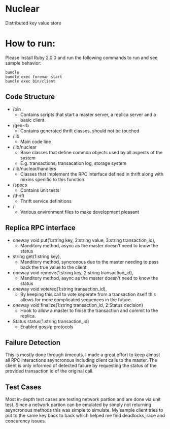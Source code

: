 Nuclear
===

Distributed key value store

How to run:
==

Please install Ruby 2.0.0 and run the following commands to run and see sample behavior:

```
bundle
bundle exec foreman start
bundle exec bin/client
```

Code Structure
----

* /bin
  * Contains scripts that start a master server, a replica server and a basic client.
* /gen-rb
  * Contains generated thrift classes, should not be touched
* /lib
  * Main code line
* /lib/nuclear
  * Base classes that define common objects used by all aspects of the system
  * E.g. transactions, transacation log, storage system
* /lib/nuclear/handlers
  * Classes that implement the RPC interface defined in thrift along with mixins specific to this function.
* /specs
  * Contains unit tests
* /thrift
  * Thrift service definitions
* /
  * Various environment files to make development pleasant

Replica RPC interface
-----

* oneway void      put(1:string key, 2:string value, 3:string transaction_id),
  * Manditory method, async as the master doesn't need to know the status
* string      get(1:string key),
  * Manditory method, syncronous due to the master needing to pass back the true value to the client
* oneway void   remove(1:string key, 2:string transaction_id),
  * Manditory method, async as the master doesn't need to know the status
* oneway void  votereq(1:string transaction_id),
  * By keeping this call to vote seperate from a transaction itself this allows for more complicated sequences in the future.
* oneway void finalize(1:string transaction_id, 2:Status decision)
  * Hook to allow a master to finish the transaction and commit to the replica.
* Status   status(1:string transaction_id)
  * Enabled gossip protocols

Failure Detection
----

This is mostly done through timeouts. I made a great effort to keep almost all RPC interactions asyncronous including client calls to the master.
The client is only informed of detected failure by requesting the status of the provided transaction id of the original call.

Test Cases
-----

Most in-depth test cases are testing network partion and are done via unit test. Since a network partion can be emulated by simply
not returning asyncronous methods this was simple to simulate. My sample client tries to put to the same key back to back which
helped me find deadlocks, race and concurency issues.
